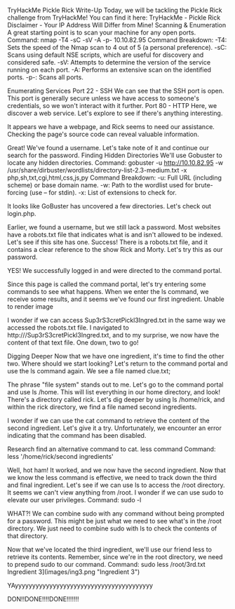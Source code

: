 TryHackMe Pickle Rick Write-Up
Today, we will be tackling the Pickle Rick challenge from TryHackMe!
You can find it here: TryHackMe - Pickle Rick
Disclaimer - Your IP Address Will Differ from Mine!
Scanning & Enumeration
A great starting point is to scan your machine for any open ports.
Command: nmap -T4 -sC -sV -A -p- 10.10.82.95
Command Breakdown:
-T4: Sets the speed of the Nmap scan to 4 out of 5 (a personal preference).
-sC: Scans using default NSE scripts, which are useful for discovery and considered safe.
-sV: Attempts to determine the version of the service running on each port.
-A: Performs an extensive scan on the identified ports.
-p-: Scans all ports.







Enumerating Services
Port 22 - SSH
We can see that the SSH port is open. This port is generally secure unless we have access to someone's credentials, so we won't interact with it further.
Port 80 - HTTP
Here, we discover a web service. Let's explore to see if there's anything interesting.






It appears we have a webpage, and Rick seems to need our assistance. Checking the page's source code can reveal valuable information.






Great! We've found a username. Let's take note of it and continue our search for the password.
Finding Hidden Directories
We'll use Gobuster to locate any hidden directories.
Command: gobuster -u http://10.10.82.95 -w /usr/share/dirbuster/wordlists/directory-list-2.3-medium.txt -x php,sh,txt,cgi,html,css,js,py
Command Breakdown:
-u: Full URL (including scheme) or base domain name.
-w: Path to the wordlist used for brute-forcing (use – for stdin).
-x: List of extensions to check for.









It looks like GoBuster has uncovered a few directories. Let's check out login.php.






Earlier, we found a username, but we still lack a password. Most websites have a robots.txt file that indicates what is and isn't allowed to be indexed. Let's see if this site has one.
Success! There is a robots.txt file, and it contains a clear reference to the show Rick and Morty. Let's try this as our password.






YES! We successfully logged in and were directed to the command portal.






Since this page is called the command portal, let's try entering some commands to see what happens. When we enter the ls command, we receive some results, and it seems we've found our first ingredient.
Unable to render image





I wonder if we can access Sup3rS3cretPickl3Ingred.txt in the same way we accessed the robots.txt file. I navigated to http://<ipAddress>/Sup3rS3cretPickl3Ingred.txt, and to my surprise, we now have the content of that text file. One down, two to go!






Digging Deeper
Now that we have one ingredient, it's time to find the other two. Where should we start looking? Let's return to the command portal and use the ls command again. We see a file named clue.txt; 






The phrase "file system" stands out to me. Let's go to the command portal and use ls /home.
This will list everything in our home directory, and look! There's a directory called rick. Let's dig deeper by using ls /home/rick, and within the rick directory, we find a file named second ingredients.






I wonder if we can use the cat command to retrieve the content of the second ingredient. Let's give it a try.
Unfortunately, we encounter an error indicating that the command has been disabled.





Research
find an alternative command to cat.
less command
Command: less '/home/rick/second ingredients'






Well, hot ham! It worked, and we now have the second ingredient.
Now that we know the less command is effective, we need to track down the third and final ingredient. Let's see if we can use ls to access the /root directory. It seems we can't view anything from /root. I wonder if we can use sudo to elevate our user privileges.
Command: sudo -l






WHAT?! We can combine sudo with any command without being prompted for a password. This might be just what we need to see what's in the /root directory. We just need to combine sudo with ls to check the contents of that directory.






Now that we've located the third ingredient, we'll use our friend less to retrieve its contents. Remember, since we're in the root directory, we need to prepend sudo to our command.
Command: sudo less /root/3rd.txt
Ingredient 3](images/ing3.png "Ingredient 3")

YAyyyyyyyyyyyyyyyyyyyyyyyyyyyyyyyyyyyyyyyy

DON!!DONE!!!!DONE!!!!!!!
